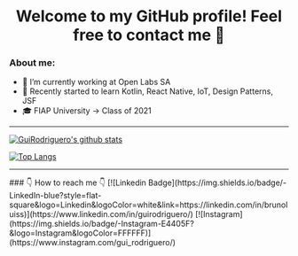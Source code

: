 <h1 align="center">
    Welcome to my GitHub profile! Feel free to contact me 👋
</h1>

### About me:
- 🔭 I’m currently working at Open Labs SA
- 🌱 Recently started to learn Kotlin, React Native, IoT, Design Patterns, JSF 
- 🎓 FIAP University -> Class of 2021 

<hr>

[![GuiRodriguero's github stats](https://github-readme-stats.vercel.app/api?username=GuiRodriguero&theme=nord&show_icons=true "![GuiRodriguero's github stats")](https://github.com/GuiRodriguero/github-readme-stats)

[![Top Langs](https://github-readme-stats.vercel.app/api/top-langs/?username=guirodriguero&layout=compact&theme=nord)](https://github.com/guirodriguero/github-readme-stats)

<hr>
### 👇 How to reach me 👇
[![Linkedin Badge](https://img.shields.io/badge/-LinkedIn-blue?style=flat-square&logo=Linkedin&logoColor=white&link=https://linkedin.com/in/brunoluiss)](https://www.linkedin.com/in/guirodriguero/)
 [![Instagram](https://img.shields.io/badge/-Instagram-E4405F?&logo=Instagram&logoColor=FFFFFF)](https://www.instagram.com/gui_rodriguero/)
